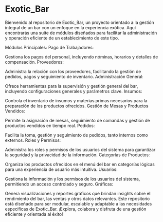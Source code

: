 # Exotic_Bar
Bienvenido al repositorio de Exotic_Bar, un proyecto orientado a la gestión integral de un bar con un enfoque en la experiencia exótica. Aquí encontrarás una suite de módulos diseñados para facilitar la administración y operación eficiente de un establecimiento de este tipo.

Módulos Principales:
Pago de Trabajadores:

Gestiona los pagos del personal, incluyendo nóminas, horarios y detalles de compensación.
Proveedores:

Administra la relación con los proveedores, facilitando la gestión de pedidos, pagos y seguimiento de inventario.
Administración General:

Ofrece herramientas para la supervisión y gestión general del bar, incluyendo configuraciones generales y parámetros clave.
Insumos:

Controla el inventario de insumos y materias primas necesarios para la preparación de los productos ofrecidos.
Gestión de Mesas y Productos Vendidos:

Permite la asignación de mesas, seguimiento de comandas y gestión de productos vendidos en tiempo real.
Pedidos:

Facilita la toma, gestión y seguimiento de pedidos, tanto internos como externos.
Roles y Permisos:

Administra los roles y permisos de los usuarios del sistema para garantizar la seguridad y la privacidad de la información.
Categorías de Productos:

Organiza los productos ofrecidos en el menú del bar en categorías lógicas para una experiencia de usuario más intuitiva.
Usuarios:

Gestiona la información y los permisos de los usuarios del sistema, permitiendo un acceso controlado y seguro.
Gráficas:

Genera visualizaciones y reportes gráficos que brindan insights sobre el rendimiento del bar, las ventas y otros datos relevantes.
Este repositorio está diseñado para ser modular, escalable y adaptable a las necesidades específicas de Exotic_Bar. ¡Explora, colabora y disfruta de una gestión eficiente y orientada al éxito!
